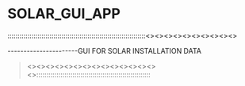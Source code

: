 # SOLAR_GUI_APP
:::::::::::::::::::::::::::::::::::::::::::::::::::::::::::::::::::::<><><><><><><><><><>

----------------------GUI FOR SOLAR INSTALLATION DATA

><><><><><><><><><><><><><><><>:::::::::::::::::::::::::::::::::::::::::::::::::::::::::
